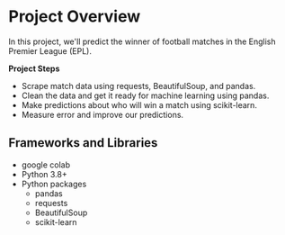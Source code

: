 # Project Overview

In this project, we'll predict the winner of football matches in the English Premier League (EPL).  

**Project Steps**

* Scrape match data using requests, BeautifulSoup, and pandas.  
* Clean the data and get it ready for machine learning using pandas.
* Make predictions about who will win a match using scikit-learn.
* Measure error and improve our predictions.


## Frameworks and Libraries



* google colab
* Python 3.8+
* Python packages
    * pandas
    * requests
    * BeautifulSoup
    * scikit-learn
    
